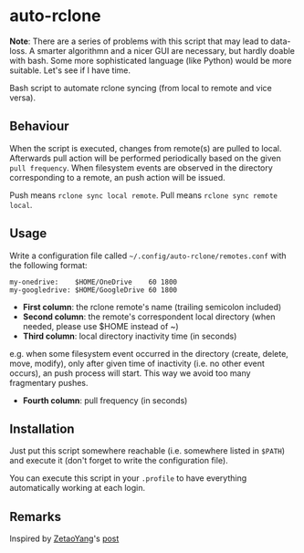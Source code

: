 # auto-rclone

**Note**: There are a series of problems with this script that may lead to data-loss.
A smarter algorithmn and a nicer GUI are necessary, but hardly doable with bash.
Some more sophisticated language (like Python) would be more suitable.
Let's see if I have time.

Bash script to automate rclone syncing (from local to remote and vice versa).

## Behaviour

When the script is executed, changes from remote(s) are pulled to local.
Afterwards pull action will be performed periodically based on the given
`pull frequency`.
When filesystem events are observed in the directory corresponding to a remote,
an push action will be issued.

Push means `rclone sync local remote`.
Pull means `rclone sync remote local`.

## Usage

Write a configuration file called `~/.config/auto-rclone/remotes.conf`
with the following format:

```
my-onedrive:    $HOME/OneDrive    60 1800
my-googledrive: $HOME/GoogleDrive 60 1800
```

* **First column**: the rclone remote's name (trailing semicolon included)
* **Second column**: the remote's correspondent local directory 
(when needed, please use $HOME instead of ~)
* **Third column**: local directory inactivity time (in seconds)

 e.g. when some filesystem event occurred in the directory (create, delete, move, modify),
 only after given time of inactivity (i.e. no other event occurs), an push process
 will start. This way we avoid too many fragmentary pushes.
* **Fourth column**: pull frequency (in seconds)

## Installation

Just put this script somewhere reachable (i.e. somewhere listed in `$PATH`)
and execute it (don't forget to write the configuration file).

You can execute this script in your `.profile` to have everything automatically
working at each login.

## Remarks

Inspired by [ZetaoYang](https://github.com/zetaoyang)'s
[post](https://zty.js.org/post/2017/12/26/rclone-and-notes.html)
